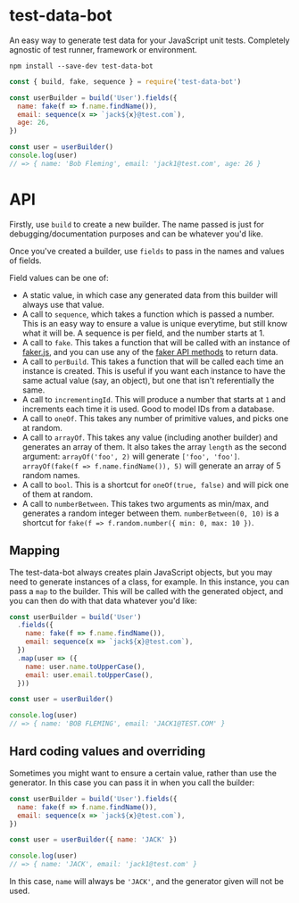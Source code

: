 # test-data-bot

An easy way to generate test data for your JavaScript unit tests. Completely agnostic of test runner, framework or environment.

```
npm install --save-dev test-data-bot
```

```js
const { build, fake, sequence } = require('test-data-bot')

const userBuilder = build('User').fields({
  name: fake(f => f.name.findName()),
  email: sequence(x => `jack${x}@test.com`),
  age: 26,
})

const user = userBuilder()
console.log(user)
// => { name: 'Bob Fleming', email: 'jack1@test.com', age: 26 }
```

# API

Firstly, use `build` to create a new builder. The name passed is just for debugging/documentation purposes and can be whatever you'd like.

Once you've created a builder, use `fields` to pass in the names and values of fields.

Field values can be one of:

- A static value, in which case any generated data from this builder will always use that value.
- A call to `sequence`, which takes a function which is passed a number. This is an easy way to ensure a value is unique everytime, but still know what it will be. A sequence is per field, and the number starts at 1.
- A call to `fake`. This takes a function that will be called with an instance of [faker.js](https://github.com/marak/Faker.js/), and you can use any of the [faker API methods](https://github.com/marak/Faker.js/#api-methods) to return data.
- A call to `perBuild`. This takes a function that will be called each time an instance is created. This is useful if you want each instance to have the same actual value (say, an object), but one that isn't referentially the same.
- A call to `incrementingId`. This will produce a number that starts at `1` and increments each time it is used. Good to model IDs from a database.
- A call to `oneOf`. This takes any number of primitive values, and picks one at random.
- A call to `arrayOf`. This takes any value (including another builder) and generates an array of them. It also takes the array `length` as the second argument: `arrayOf('foo', 2)` will generate `['foo', 'foo']`. `arrayOf(fake(f => f.name.findName()), 5)` will generate an array of 5 random names.
- A call to `bool`. This is a shortcut for `oneOf(true, false)` and will pick one of them at random.
- A call to `numberBetween`. This takes two arguments as min/max, and generates a random integer between them. `numberBetween(0, 10)` is a shortcut for `fake(f => f.random.number({ min: 0, max: 10 })`.

## Mapping

The test-data-bot always creates plain JavaScript objects, but you may need to generate instances of a class, for example. In this instance, you can pass a `map` to the builder. This will be called with the generated object, and you can then do with that data whatever you'd like:

```js
const userBuilder = build('User')
  .fields({
    name: fake(f => f.name.findName()),
    email: sequence(x => `jack${x}@test.com`),
  })
  .map(user => ({
    name: user.name.toUpperCase(),
    email: user.email.toUpperCase(),
  }))

const user = userBuilder()

console.log(user)
// => { name: 'BOB FLEMING', email: 'JACK1@TEST.COM' }
```

## Hard coding values and overriding

Sometimes you might want to ensure a certain value, rather than use the generator. In this case you can pass it in when you call the builder:

```js
const userBuilder = build('User').fields({
  name: fake(f => f.name.findName()),
  email: sequence(x => `jack${x}@test.com`),
})

const user = userBuilder({ name: 'JACK' })

console.log(user)
// => { name: 'JACK', email: 'jack1@test.com' }
```

In this case, `name` will always be `'JACK'`, and the generator given will not be used.
